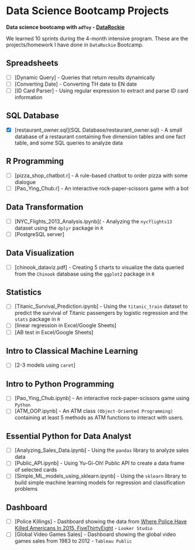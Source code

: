 # Data Science Bootcamp Projects

**Data science bootcamp with `adToy` - [DataRockie](https://datarockie.com/)**

We learned 10 sprints during the 4-month intensive program. These are the projects/homework I have done in `DataRockie` Bootcamp.

## Spreadsheets
  - [ ] [Dynamic Query] -  Queries that return results dynamically  
  - [ ] [Converting Date] - Converting TH date to EN date
  - [ ] [ID Card Parser] - Using regular expression to extract and parse ID card information
## SQL Database
  - [x] [restaurant_owner.sql](SQL Database/restaurant_owner.sql) - A small database of a restaurant containing five dimension tables and one fact table, and some SQL queries to analyze data
## R Programming
  - [ ] [pizza_shop_chatbot.r] - A rule-based chatbot to order pizza with some dialogue
  - [ ] [Pao_Ying_Chub.r] - An interactive rock-paper-scissors game with a bot
## Data Transformation
  - [ ] [NYC_Flights_2013_Analysis.ipynb]( - Analyzing the `nycflights13` dataset using the `dplyr` package in `R`
  - [ ] [PostgreSQL server]
## Data Visualization
  - [ ] [chinook_dataviz.pdf] - Creating 5 charts to visualize the data queried from the `Chinook` database using the `ggplot2` package in `R`
## Statistics
  - [ ] [Titanic_Survival_Prediction.ipynb] - Using the `titanic_train` dataset to predict the survival of Titanic passengers by logistic regression and the `stats` package in `R`
  - [ ] [linear regression in Excel/Google Sheets]
  - [ ] [AB test in Excel/Google Sheets]
## Intro to Classical Machine Learning
  - [ ] [2-3 models using `caret`] 
## Intro to Python Programming
  - [ ] [Pao_Ying_Chub.ipynb] - An interactive rock-paper-scissors game using `Python`
  - [ ] [ATM_OOP.ipynb] - An ATM class `(Object-Oriented Programming)` containing at least 5 methods as ATM functions to interact with users.
## Essential Python for Data Analyst
  - [ ] [Analyzing_Sales_Data.ipynb] - Using the `pandas` library to analyze sales data
  - [ ] [Public_API.ipynb] - Using Yu-Gi-Oh! Public API to create a data frame of selected cards
  - [ ] [Simple_ML_models_using_sklearn.ipynb] - Using the `sklearn` library to build simple machine learning models for regression and classification problems
## Dashboard
  - [ ] [Police Killings] - Dashboard showing the data from [Where Police Have Killed Americans In 2015, FiveThirtyEight](https://fivethirtyeight.com/features/where-police-have-killed-americans-in-2015/) - `Looker Studio`
  - [ ] [Global Video Games Sales] - Dashboard showing the global video games sales from 1983 to 2012 - `Tableau Public`
<br>
<br>
